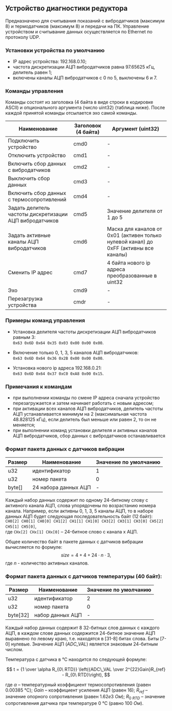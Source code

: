 ## Устройство диагностики редуктора
Предназначено для считывания показаний с вибродатчиков (максимум 8) и термодатчиков (максимум 8) и передачи на ПК. Управление устройством и считывание данных осуществляется по Ethernet по протоколу UDP.

### Установки устройства по умолчанию
- IP адрес устройства: 192.168.0.10;
- частота дискретизации АЦП вибродатчиков равна 97.65625&nbsp;кГц,
делитель равен 1;
- включены каналы АЦП вибродатчиков с 0 по 5, выключены 6 и 7.

### Команды управления
Команды состоят из заголовка (4 байта в виде строки в кодировке ASCII) и опционального аргумента (число uint32) (таблица ниже). После каждой принятой команды отсылается эхо самой команды.

| Наименование                                   | Заголовок (4&nbsp;байта) | Аргумент (uint32)          |
| --------------------------------------------- | ------------------- | -------------------------- |
| Подключить устройство                          | cmd0                | -                          |
| Отключить устройство                           | cmd1                | -                          |
| Включить сбор данных с вибродатчиков           | cmd2                | -                          |
| Выключить сбор данных                          | cmd3                | -                          |
| Включить сбор данных с термосопротивлений      | cmd4                | -                          |
| Задать делитель частоты дискретизации АЦП вибродатчиков | cmd5      | Значение делителя от 1 до 5 |
| Задать активные каналы АЦП вибродатчиков       | cmd6                | Маска для каналов от 0x01 (активен только нулевой канал) до 0xFF (активны все каналы) |
| Сменить IP адрес                               | cmd7                | 4 байта нового ip адреса преобразованные в uint32 |
| Эхо                                            | cmd9                | -                          |
| Перезагрузка устройства                        | cmdr                | -                          |

### Примеры команд управления
- Установка делителя частоты дискретизации АЦП вибродатчиков равным 3:  
`0x63 0x6D 0x64 0x35 0x03 0x00 0x00 0x00`.

- Включение только 0, 1, 3, 5 каналов АЦП вибродатчиков:  
`0x63 0x6D 0x64 0x36 0x2B 0x00 0x00 0x00`.

- Установка нового ip адреса 192.168.0.21:  
`0x63 0x6D 0x64 0x37 0xC0 0xA8 0x00 0x15`.

### Примечания к командам
- при выполнении команды по смене IP адреса сначала устройство перезагружается и затем начинает работать с новым адресом;
- при активации всех каналов АЦП вибродатчиков, делитель частоты АЦП устанавливается минимум на 2 (максимальная частота 48.828125 кГц), если делитель был меньше или равен 2, то он не меняется;
- при выполнении команд установки делителя и активных каналов АЦП вибродатчиков, сбор данных с вибродатчиков останавливается

### Формат пакета данных с датчиков вибрации
Размер  | Наименование          | Значение по умолчанию
---     | ---                   | ---
u32     | идентификатор         | 1
u32     | номер пакета          | 0
byte[]  | 24 набора данных АЦП  | -

Каждый набор данных содержит по одному 24-битному слову с активного канала АЦП, слова упорядочены по возрастанию номера канала. Например, если активны 0, 1, 3, 5 каналы АЦП, то в наборе данных АЦП будет следующая последовательность байт (12&nbsp;байт):  
 `CH0[2] CH0[1] CH0[0] CH1[2] CH1[1] CH1[0] CH3[2] CH3[1] CH3[0] CH5[2] CH5[1] CH5[0]`,  
 где `CHx[2] CHx[1] CHx[0]` – 24-битное слово с канала x АЦП.

Общее количество байт в пакете данных с датчиков вибрации вычисляется по формуле:
$$
size = 4 + 4 + 24 \cdot n \cdot 3,
$$
где $n$ - количество активных каналов.

### Формат пакета данных с датчиков температуры (40 байт):
Размер  | Наименование          | Значение по умолчанию
---     | ---                   | ---
u32     | идентификатор         | 2
u32     | номер пакета          | 0
byte[32]| набор данных АЦП      | -

Каждый набор данных содержит 8 32-битных слов данных с каждого АЦП, в каждом слове данных содержится 24-битное значение АЦП выравнено по левому краю, т.е. находятся в [31-8] битах слова. Биты [7-0] нулевые. Значение АЦП (*ADC_VAL*) является знаковым 24-битным числом.

Температура с датчика в ℃ находится по следующей формуле:

$$
t = {1 \over \alpha R_{0\ RTD}} \left({ADC\_VAL \over 2^{22}Gain}R_{ref} - R_{0\ RTD}\right),
$$

где $\alpha$ – температурный коэффициент термосопротивления (равен $0.00385\ ℃$);
$Gain$ – коэффициент усиления АЦП (равен 16);
$R_{ref}$ – значение опорного сопротивления (равен $1.62e3\ Ом$);
$R_{0\ RTD}$ – значение сопротивления датчика при температуре 0 ℃ (равно $100 \ Ом$).